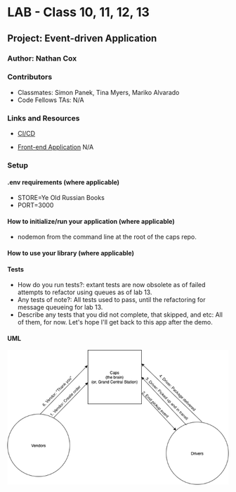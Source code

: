# LAB - Class 10, 11, 12, 13

## Project: Event-driven Application

### Author: Nathan Cox

### Contributors

- Classmates: Simon Panek, Tina Myers, Mariko Alvarado
- Code Fellows TAs: N/A

### Links and Resources

- [CI/CD](https://github.com/401-advanced-javascript-nathanRcox/caps/actions)
<!-- - [Back-end Server URL](http://xyz.com) (when applicable) -->
- [Front-end Application]() N/A

### Setup

#### .env requirements (where applicable)

- STORE=Ye Old Russian Books
- PORT=3000

#### How to initialize/run your application (where applicable)

- nodemon from the command line at the root of the caps repo.

#### How to use your library (where applicable)

#### Tests

- How do you run tests?: extant tests are now obsolete as of failed attempts to refactor using queues as of lab 13.
- Any tests of note?: All tests used to pass, until the refactoring for message queueing for lab 13.
- Describe any tests that you did not complete, that skipped, and etc: All of them, for now. Let's hope I'll get back to this app after the demo.

#### UML
![UML](./assests/UML-lab11.png)

